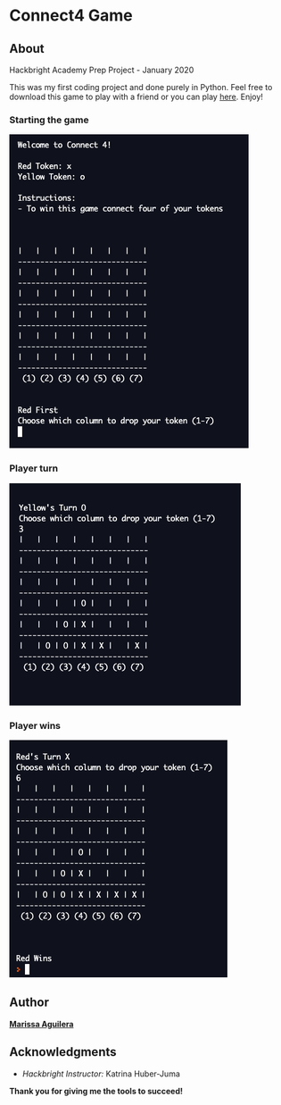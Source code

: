 # Connect4 Game

## About
Hackbright Academy Prep Project - January 2020 

This was my first coding project and done purely in Python. Feel free to download this game to play with a friend or you can play [here](https://repl.it/@marissaea/Project-Connect4#main.py). Enjoy!

### Starting the game
![](imgs/empty_board.jpg)
### Player turn
![](imgs/yellow_turn.jpg)
### Player wins
![](imgs/red_wins.jpg)


## Author 
**[Marissa Aguilera](https://www.linkedin.com/in/marissa-aguilera/)**

## Acknowledgments
* *Hackbright Instructor:* Katrina Huber-Juma

**Thank you for giving me the tools to succeed!**


